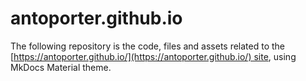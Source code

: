 # antoporter.github.io

The following repository is the code, files and assets related to the [https://antoporter.github.io/](https://antoporter.github.io/) site, using MkDocs Material theme.